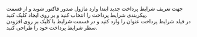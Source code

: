 <p>جهت تعریف شرایط پرداخت جدید ابتدا وارد ماژول صدور فاکتور شوید و از قسمت پیکربندی شرایط پرداخت را انتخاب کنید و بر روی ایجاد کلیک کنید.<br>در فیلد شرایط پرداخت عنوان را وارد کنید و در قسمت شرایط با کلیک بر روی افزودن سطر شرایط پرداخت خود را طراحی کنید.</p>